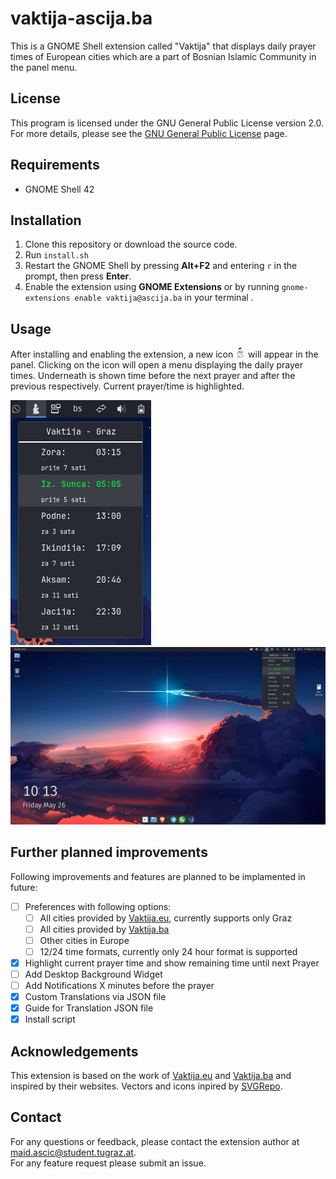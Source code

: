 # vaktija-ascija.ba  

This is a GNOME Shell extension called "Vaktija" that displays daily prayer times of European cities which are a part of Bosnian Islamic Community in the panel menu.

## License

This program is licensed under the GNU General Public License version 2.0. For more details, please see the [GNU General Public License](http://www.gnu.org/licenses/) page.

## Requirements

- GNOME Shell 42

## Installation

1. Clone this repository or download the source code.
2. Run `install.sh`
3. Restart the GNOME Shell by pressing **Alt+F2** and entering `r` in the prompt, then press **Enter**.
4. Enable the extension using **GNOME Extensions** or by running `gnome-extensions enable vaktija@ascija.ba` in your terminal .

## Usage

After installing and enabling the extension, a new icon ![Vaktija icon](assets/vaktija-symbolic.png) will appear in the panel. Clicking on the icon will open a menu displaying the daily prayer times. Underneath is shown time before the next prayer and after the previous respectively. Current prayer/time is highlighted.  

![Vaktija Panel Menu](assets/widget.png)  
![My desktop example](assets/whole.png)


## Further planned improvements

Following improvements and features are planned to be implamented in future:
- [ ] Preferences with following options:
  - [ ] All cities provided by [Vaktija.eu](https://vaktija.eu/), currently supports only Graz
  - [ ] All cities provided by [Vaktija.ba](https://vaktija.ba/)
  - [ ] Other cities in Europe
  - [ ] 12/24 time formats, currently only 24 hour format is supported 
- [x] Highlight current prayer time and show remaining time until next Prayer
- [ ] Add Desktop Background Widget
- [ ] Add Notifications X minutes before the prayer
- [x] Custom Translations via JSON file
- [x] Guide for Translation JSON file
- [x] Install script

## Acknowledgements

This extension is based on the work of [Vaktija.eu](https://vaktija.eu/) and [Vaktija.ba](https://vaktija.ba/) and inspired by their websites.
Vectors and icons inpired by [SVGRepo](https://www.svgrepo.com/svg/48266/muslim-man-praying).


## Contact

For any questions or feedback, please contact the extension author at maid.ascic@student.tugraz.at.  
For any feature request please submit an issue.
